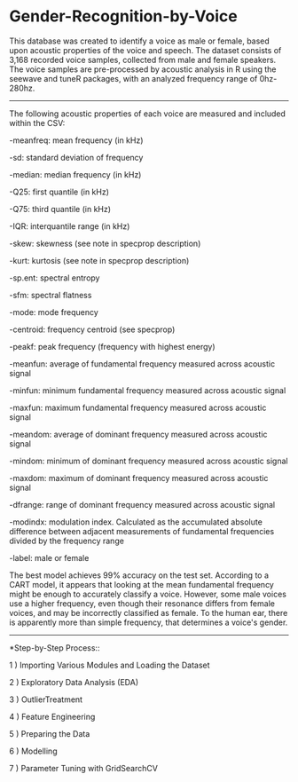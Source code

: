 # Gender-Recognition-by-Voice

This database was created to identify a voice as male or female, based upon acoustic properties of the voice and speech. The dataset consists of 3,168 recorded voice samples, collected from male and female speakers. The voice samples are pre-processed by acoustic analysis in R using the seewave and tuneR packages, with an analyzed frequency range of 0hz-280hz.

-------------------------------------------------
The following acoustic properties of each voice are measured and included within the CSV:

-meanfreq: mean frequency (in kHz)

-sd: standard deviation of frequency

-median: median frequency (in kHz)

-Q25: first quantile (in kHz)

-Q75: third quantile (in kHz)

-IQR: interquantile range (in kHz)

-skew: skewness (see note in specprop description)

-kurt: kurtosis (see note in specprop description)

-sp.ent: spectral entropy

-sfm: spectral flatness

-mode: mode frequency

-centroid: frequency centroid (see specprop)

-peakf: peak frequency (frequency with highest energy)

-meanfun: average of fundamental frequency measured across acoustic signal

-minfun: minimum fundamental frequency measured across acoustic signal

-maxfun: maximum fundamental frequency measured across acoustic signal

-meandom: average of dominant frequency measured across acoustic signal

-mindom: minimum of dominant frequency measured across acoustic signal

-maxdom: maximum of dominant frequency measured across acoustic signal

-dfrange: range of dominant frequency measured across acoustic signal

-modindx: modulation index. Calculated as the accumulated absolute difference between adjacent measurements of fundamental frequencies divided by the frequency range

-label: male or female



The best model achieves 99% accuracy on the test set. According to a CART model, it appears that looking at the mean fundamental frequency might be enough to accurately classify a voice. However, some male voices use a higher frequency, even though their resonance differs from female voices, and may be incorrectly classified as female. To the human ear, there is apparently more than simple frequency, that determines a voice's gender.

---------------------------------------------
*Step-by-Step Process::

1 ) Importing Various Modules and Loading the Dataset

2 ) Exploratory Data Analysis (EDA)

3 ) OutlierTreatment

4 ) Feature Engineering

5 ) Preparing the Data

6 ) Modelling

7 ) Parameter Tuning with GridSearchCV

